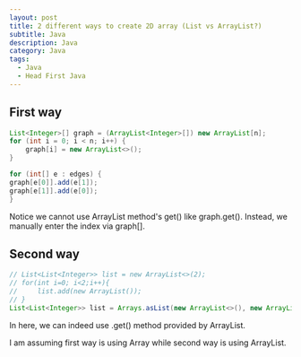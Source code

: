 ```yaml
---
layout: post
title: 2 different ways to create 2D array (List vs ArrayList?)
subtitle: Java 
description: Java
category: Java
tags:
  - Java
  - Head First Java
---
```


## First way
```java
List<Integer>[] graph = (ArrayList<Integer>[]) new ArrayList[n];
for (int i = 0; i < n; i++) {
    graph[i] = new ArrayList<>();
}

for (int[] e : edges) {
graph[e[0]].add(e[1]);
graph[e[1]].add(e[0]);
}
```

Notice we cannot use ArrayList method's get() like graph.get(). 
Instead, we manually enter the index via graph[].

## Second way
```java
// List<List<Integer>> list = new ArrayList<>(2);
// for(int i=0; i<2;i++){
//     list.add(new ArrayList());
// }
List<List<Integer>> list = Arrays.asList(new ArrayList<>(), new ArrayList<>());
```

In here, we can indeed use .get() method provided by ArrayList.

I am assuming first way is using Array while second way is using
ArrayList.

